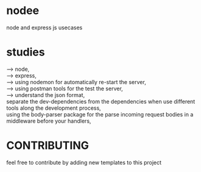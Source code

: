 # nodee
node and express js usecases

# studies
 -->  node,</br>
  -->   express,</br>
  -->   using nodemon for automatically re-start the server,</br>
  -->    using postman tools for the test the server,</br>
   -->   understand the json format,</br>
     separate the dev-dependencies from the dependencies when use different tools along the development process,</br>
     using the body-parser package for the parse incoming request bodies in a middleware before your handlers,
     
     
     
     
# CONTRIBUTING

 feel free to contribute by adding new templates to this project
